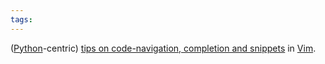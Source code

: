 ```yaml
---
tags: 
---
```


([Python](/wiki/Python)-centric) [tips on code-navigation, completion and snippets](http://dancingpenguinsoflight.com/2009/02/code-navigation-completion-snippets-in-vim/) in [Vim](/wiki/Vim).
